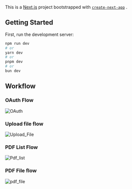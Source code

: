 This is a [Next.js](https://nextjs.org/) project bootstrapped with [`create-next-app`](https://github.com/vercel/next.js/tree/canary/packages/create-next-app) .

## Getting Started

First, run the development server:

```bash
npm run dev
# or
yarn dev
# or
pnpm dev
# or
bun dev
```

## Workflow

### OAuth Flow
![OAuth](https://github.com/aniketkatox/wasserstoff/assets/114221120/a1a6ae37-ed65-42d8-b0c3-627129628c29)

### Upload file flow
![Upload_File](https://github.com/aniketkatox/wasserstoff/assets/114221120/13c1136c-3a82-4184-91cb-14fe4119998b)

### PDF List Flow
![Pdf_list](https://github.com/aniketkatox/wasserstoff/assets/114221120/b2a116db-03b5-44a5-b4c6-f5b79ff5a45b)

### PDF File flow
![pdf_file](https://github.com/aniketkatox/wasserstoff/assets/114221120/375815f5-432c-4112-b9c5-ab4502852ba9)
